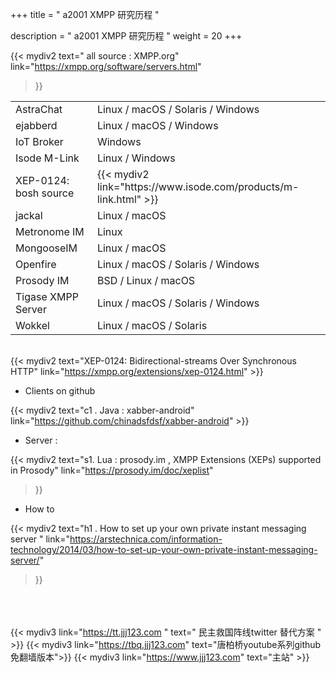 +++
title = " a2001 XMPP 研究历程 "

description = " a2001 XMPP 研究历程 "
weight = 20
+++


{{< mydiv2 
text=" all source : XMPP.org"
link="https://xmpp.org/software/servers.html"
>}}

<table>
<tr><td>AstraChat	            </td><td>Linux / macOS / Solaris / Windows     </td></tr>
<tr><td>ejabberd	            </td><td>Linux / macOS / Windows     </td></tr>
<tr><td>IoT Broker	            </td><td>Windows     </td></tr>

<tr><td>Isode M-Link	        </td><td>Linux / Windows                  </td></tr>
<tr><td>XEP-0124: bosh source   </td><td>{{< mydiv2 link="https://www.isode.com/products/m-link.html" >}}     </td></tr>

<tr><td>jackal	                </td><td>Linux / macOS     </td></tr>
<tr><td>Metronome IM	        </td><td>Linux     </td></tr>
<tr><td>MongooseIM	            </td><td>Linux / macOS     </td></tr>
<tr><td>Openfire	            </td><td>Linux / macOS / Solaris / Windows     </td></tr>
<tr><td>Prosody IM	            </td><td>BSD / Linux / macOS     </td></tr>
<tr><td>Tigase XMPP Server	    </td><td>Linux / macOS / Solaris / Windows     </td></tr>
<tr><td>Wokkel	                </td><td>Linux / macOS / Solaris     </td></tr>
</table>


<br>{{< mydiv2 text="XEP-0124: Bidirectional-streams Over Synchronous HTTP" 
link="https://xmpp.org/extensions/xep-0124.html" >}}     

* Clients on github

{{< mydiv2 text="c1 . Java : xabber-android" link="https://github.com/chinadsfdsf/xabber-android" >}}

* Server :

{{< mydiv2 text="s1. Lua : prosody.im , XMPP Extensions (XEPs) supported in Prosody"
link="https://prosody.im/doc/xeplist"
>}}

* How to

{{< mydiv2 text="h1 . How to set up your own private instant messaging server " 
link="https://arstechnica.com/information-technology/2014/03/how-to-set-up-your-own-private-instant-messaging-server/" 
>}}



<br><br><br>
{{< mydiv3 link="https://tt.jjj123.com " text=" 民主救国阵线twitter 替代方案 " >}}
{{< mydiv3 link="https://tbq.jjj123.com" text="唐柏桥youtube系列github免翻墙版本">}}
{{< mydiv3 link="https://www.jjj123.com" text="主站" >}}

